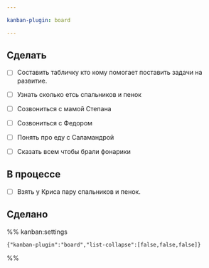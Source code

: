 ```yaml
---

kanban-plugin: board

---
```


## Сделать

- [ ] Составить табличку кто кому помогает поставить задачи на развитие.
- [ ] Узнать сколько етсь спальников и пенок
- [ ] Созвониться с мамой Степана
- [ ] Созвониться с Федором
- [ ] Понять про еду с Саламандрой
- [ ] Сказать всем чтобы брали фонарики


## В процессе

- [ ] Взять у Криса пару спальников и пенок.


## Сделано





%% kanban:settings
```
{"kanban-plugin":"board","list-collapse":[false,false,false]}
```
%%